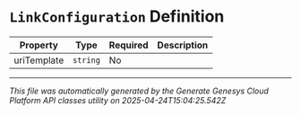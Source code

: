 # `LinkConfiguration` Definition

| Property | Type | Required | Description |
|----------|------|----------|-------------|
| uriTemplate | `string` | No |  |

---

*This file was automatically generated by the Generate Genesys Cloud Platform API classes utility on 2025-04-24T15:04:25.542Z*